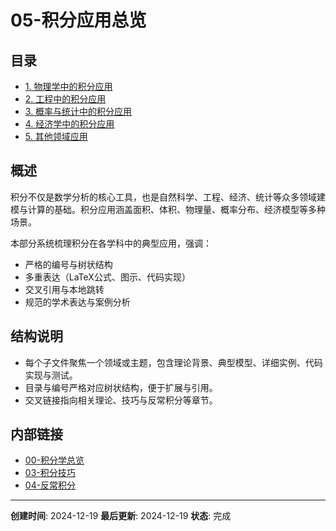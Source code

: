 # 05-积分应用总览

## 目录

- [1. 物理学中的积分应用](01-物理学中的积分应用.md)
- [2. 工程中的积分应用](02-工程中的积分应用.md)
- [3. 概率与统计中的积分应用](03-概率与统计中的积分应用.md)
- [4. 经济学中的积分应用](04-经济学中的积分应用.md)
- [5. 其他领域应用](05-其他领域应用.md)

## 概述

积分不仅是数学分析的核心工具，也是自然科学、工程、经济、统计等众多领域建模与计算的基础。积分应用涵盖面积、体积、物理量、概率分布、经济模型等多种场景。

本部分系统梳理积分在各学科中的典型应用，强调：

- 严格的编号与树状结构
- 多重表达（LaTeX公式、图示、代码实现）
- 交叉引用与本地跳转
- 规范的学术表达与案例分析

## 结构说明

- 每个子文件聚焦一个领域或主题，包含理论背景、典型模型、详细实例、代码实现与测试。
- 目录与编号严格对应树状结构，便于扩展与引用。
- 交叉链接指向相关理论、技巧与反常积分等章节。

## 内部链接

- [00-积分学总览](../00-积分学总览.md)
- [03-积分技巧](../03-积分技巧/00-积分技巧总览.md)
- [04-反常积分](../04-反常积分/00-反常积分总览.md)

---

**创建时间**: 2024-12-19
**最后更新**: 2024-12-19
**状态**: 完成
